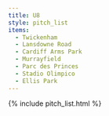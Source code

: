 ```yaml
---
title: U8
style: pitch_list
items:
  - Twickenham
  - Lansdowne Road
  - Cardiff Arms Park
  - Murrayfield
  - Parc des Princes
  - Stadio Olimpico
  - Ellis Park
---
```


{% include pitch_list.html %}

